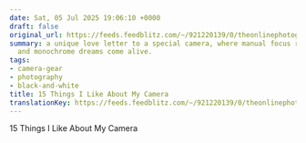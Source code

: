 ```yaml
---
date: Sat, 05 Jul 2025 19:06:10 +0000
draft: false
original_url: https://feeds.feedblitz.com/~/921220139/0/theonlinephotographer~Things-I-Like-About-My-Camera.html
summary: a unique love letter to a special camera, where manual focus reigns supreme
  and monochrome dreams come alive.
tags:
- camera-gear
- photography
- black-and-white
title: 15 Things I Like About My Camera
translationKey: https://feeds.feedblitz.com/~/921220139/0/theonlinephotographer~Things-I-Like-About-My-Camera.html
---
```


15 Things I Like About My Camera